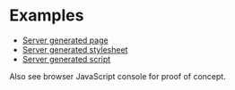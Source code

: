 Examples
========

- [ Server generated page ](./server-generated-page)
- [ Server generated stylesheet ](./server-generated-stylesheet)
- [ Server generated script ](./server-generated-javascript)

Also see browser JavaScript console for proof of concept.


